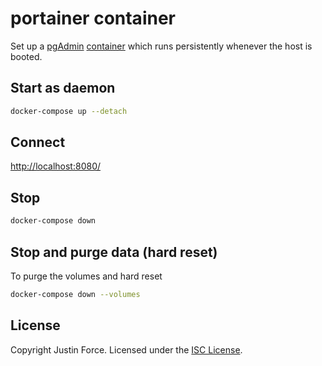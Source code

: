 # portainer container

Set up a [pgAdmin][] [container][] which runs persistently whenever the host
is booted.

[pgadmin]: https://www.pgadmin.org/
[container]: https://www.pgadmin.org/docs/pgadmin4/latest/container_deployment.html

## Start as daemon

```sh
docker-compose up --detach
```

## Connect

<http://localhost:8080/>

## Stop

```sh
docker-compose down
```

## Stop and purge data (hard reset)

To purge the volumes and hard reset

```sh
docker-compose down --volumes
```

## License

Copyright Justin Force. Licensed under the [ISC License][].

[isc license]: http://www.opensource.org/licenses/ISC

